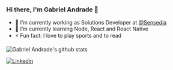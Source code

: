 ### Hi there, I'm Gabriel Andrade 👋

- 🔭 I’m currently working as Solutions Developer at [@Sensedia](https://github.com/Sensedia)
- 🌱 I’m currently learning Node, React and React Native
- ⚡ Fun fact: I love to play sports and to read

![Gabriel Andrade's github stats](https://github-readme-stats.vercel.app/api?username=gabriel-andrad3&show_icons=true&theme=radical)

[![Linkedin](https://img.shields.io/badge/-LinkedIn-060606?style=flat&labelColor=0D0D0D&logo=Linkedin&Color=white)](https://www.linkedin.com/in/gabriel-andrad3/)
